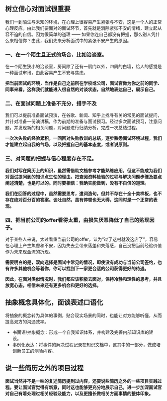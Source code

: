 ## 树立信心对面试很重要

我们一到陌生与未知的环境，在心理上很容易产生紧张与不安，这是一个人的正常心理反应。由此我们要面对的面试环节，首先就是消除紧张不安的情绪，建立起从容不迫的自信。因为很简单的道理 —— 如果你连自己都没有把握，那么别人凭什么来相信你？由此，我们先来分析面试中的紧张不安产生的原因。

### 一、在一个陌生且正式的场合，比如洽谈室。

在一个陌生狭小的洽谈室，房间除了还有一扇门以外，四周的白墙，给人的感觉是一种面试审讯，由此容易产生不安与焦虑。

**把当前面试的环境，当作是自己之前所在学校或公司，面试官做为你之前的同学、同事来看。这样我们就能进入很自然的对谈状态，自然地表达自己，展示自己。**

### 二、在面试问题上准备不充分，措手不及

我们可以提前准备面试预演，在谷歌、新闻、知乎上找寻有关的常见的面试提问，并针对准备一份演讲稿，作为前期的准备与面试预习。经过多次面试预习，注意问题，并发现新的相关问题，对问题进行归纳分析，完成一次总结过程。

**一次次失败的经验累积，一回回对失败教训的总结，逐步熟悉面试环境过程，我们才能建立起自我的气场，以及把握自己的基本态度，或者说原则。**

### 三、对问题的把握与信心程度存在不足。

**我们对写在简历上的知识，虽然需借助文档参考才能熟练应用，但这不能成为我们对面试提问到的知识点生怯的理由。把查阅资料检验的过程与解决问题步骤及要点阐述清楚，也是可以的。同时要相信：我确实能做到，没有不自信的道理。**

**我们在回答的过程中，虽然需要思考，遣词造句，但并不存在十全十美样板，也不存在绝对百分百的答案。谈吐自然，虽有停顿也无大碍，这同时是一个正常的表现。**

### 四、把当前公司的offer看得太重，由损失厌恶降低了自己的贴现因子。

对于某些人来说，太过看重当前公司的offer，认为“过了这村就没这店了”，容易在心理上产生焦虑和不安，因为失去会带来落差和失落感，自己没把当前经验价值作为未来现金流的折现。

**需要明白的是，双向选择是面试中常见的情况，即使没有成功与当前公司签约，也有许多其他机会等着你，你可以找到下一家更合适的公司获得更好的待遇。**

**因此，在面对类似情况时，我们都应该积极去面对，保持冷静和理性的思考，并且放宽心态，相信未来还有更多机会和更好的选择。**

## 抽象概念具体化，面谈表述口语化

将抽象的概念转为具体的事例，贴合现实场景的同时，也能让对方能够听懂，从而提高双方的沟通效率。

* 书面语/抽象概念：形成一个自我知识体系，并构建及完善内部知识库的建设。
* 事例化表达：将事件的解决过程记录在知识文档中，这其中的一部分，做成培训新员工的测验内容。

## 说一些简历之外的项目过程

**面试当然并不是一味的复述简历提到过内容，还要说些简历之外的一些项目实践过程。要让面试官觉得有新意，同时这也能够更充分地展示自己，进一步加深面试官对自己有着处理过相关经验及能力，以及更擅长做相关方面事情的整体印象。**


